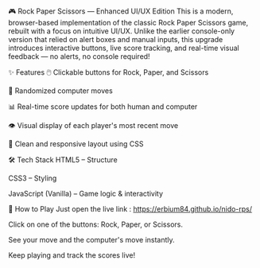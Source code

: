 🎮 Rock Paper Scissors — Enhanced UI/UX Edition
This is a modern, browser-based implementation of the classic Rock Paper Scissors game, rebuilt with a focus on intuitive UI/UX. Unlike the earlier console-only version that relied on alert boxes and manual inputs, this upgrade introduces interactive buttons, live score tracking, and real-time visual feedback — no alerts, no console required!

✨ Features
🖱️ Clickable buttons for Rock, Paper, and Scissors

🤖 Randomized computer moves

📊 Real-time score updates for both human and computer

👁️ Visual display of each player's most recent move

🎨 Clean and responsive layout using CSS

🛠️ Tech Stack
HTML5 – Structure

CSS3 – Styling

JavaScript (Vanilla) – Game logic & interactivity

🚀 How to Play
Just open the live link : https://erbium84.github.io/nido-rps/

Click on one of the buttons: Rock, Paper, or Scissors.

See your move and the computer's move instantly.

Keep playing and track the scores live!

